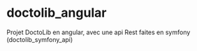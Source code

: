 # doctolib_angular

Projet DoctoLib en angular, avec une api Rest faites en symfony (doctolib_symfony_api)
